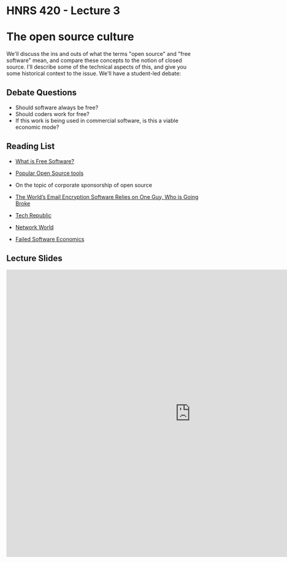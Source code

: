 # HNRS 420 - Lecture 3 <br/><br/>The open source culture
We'll discuss the ins and outs of what the terms "open source" and "free software" mean, and compare these concepts to the notion of closed source.  I'll describe some of the technical aspects of this, and give you some historical context to the issue.  We'll have a student-led debate:

## Debate Questions
- Should software always be free?  
- Should coders work for free?  
- If this work is being used in commercial software, is this a viable economic mode?

## Reading List
- [What is Free Software?](https://www.gnu.org/philosophy/free-sw.html)

- [Popular Open Source tools](http://www.cio.com/article/2425519/open-source-tools/top-10-open-source-hall-of-famers.html)

- On the topic of corporate sponsorship of open source
 - [The World’s Email Encryption Software Relies on One Guy, Who is Going Broke](http://www.propublica.org/article/the-worlds-email-encryption-software-relies-on-one-guy-who-is-going-broke)
 - [Tech Republic](http://www.techrepublic.com/article/for-50-percent-of-developers-open-source-is-a-9-to-5-job/)
 - [Network World](http://www.networkworld.com/article/2867020/opensource-subnet/big-names-like-google-dominate-open-source-funding.html)

- [Failed Software Economics](http://pchiusano.github.io/2014-12-08/failed-software-economics)

## Lecture Slides
<iframe src="https://docs.google.com/presentation/d/1DpQ4TfktaRlqu7RXOBVIP2HXC3WwILxMCIc93GVZ-uc/embed?start=false&loop=false&delayms=3000" frameborder="0" width="960" height="749" allowfullscreen="true" mozallowfullscreen="true" webkitallowfullscreen="true"></iframe>


